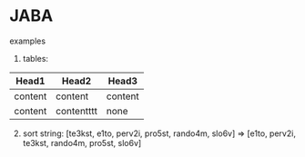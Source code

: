 # JABA
examples
1) tables:



| Head1  | Head2     | Head3   |
|--------|-----------|-------- |
| content| content   | content |
| content| contentttt| none    |





2) sort string:
[te3kst, e1to, perv2i, pro5st, rando4m, slo6v] => [e1to, perv2i, te3kst, rando4m, pro5st, slo6v]
